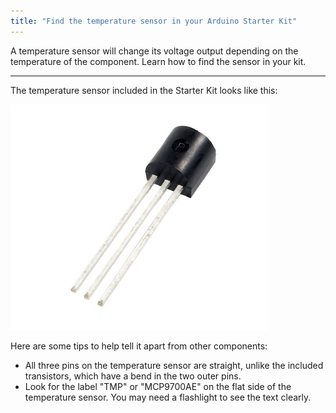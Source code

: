 ```yaml
---
title: "Find the temperature sensor in your Arduino Starter Kit"
---
```


A temperature sensor will change its voltage output depending on the temperature of the
component. Learn how to find the sensor in your kit.

---

The temperature sensor included in the Starter Kit looks like this:

![Photo of the temperature sensor. Three straight, parallel pins connect to the black, plastic housing. The housing is shaped like a half-cylinder.](img/Temp_Sensor_ISO.jpg)

Here are some tips to help tell it apart from other components:

* All three pins on the temperature sensor are straight, unlike the included transistors, which have a bend in the two outer pins.
* Look for the label "TMP" or "MCP9700AE" on the flat side of the temperature sensor. You may need a flashlight to see the text clearly.